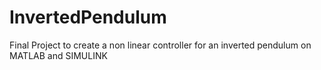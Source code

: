 # InvertedPendulum
Final Project to create a non linear controller for an inverted pendulum on MATLAB and SIMULINK
